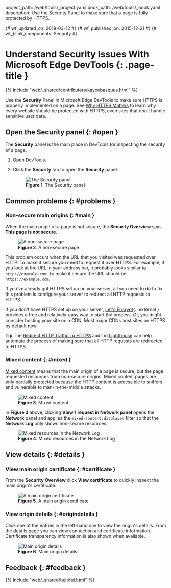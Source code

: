 project_path: /web/tools/_project.yaml
book_path: /web/tools/_book.yaml
description: Use the Security Panel to make sure that a page is fully protected by HTTPS.

{# wf_updated_on: 2019-03-12 #}
{# wf_published_on: 2015-12-21 #}
{# wf_blink_components: Security #}

# Understand Security Issues With Microsoft Edge DevTools {: .page-title }

{% include "web/_shared/contributors/kaycebasques.html" %}

[why-https]: /web/fundamentals/security/encrypt-in-transit/why-https

Use the **Security** Panel in Microsoft Edge DevTools to make sure HTTPS is properly implemented
on a page. See [Why HTTPS Matters][why-https] to learn why every website should be protected
with HTTPS, even sites that don't handle sensitive user data.

## Open the Security panel {: #open }

The **Security** panel is the main place in DevTools for inspecting the security of a page.

1. [Open DevTools](/microsoft-edge/devtools-guide-chromium/chromium-devtools/open).
1. Click the **Security** tab to open the **Security** panel.

     <figure>
       <img src="/microsoft-edge/devtools-guide-chromium/chromium-devtools/security/imgs/panel.msft.png"
            alt="The Security panel"/>
       <figcaption>
         <b>Figure 1</b>. The Security panel
       </figcaption>
     </figure>

## Common problems {: #problems }

### Non-secure main origins {: #main }

When the main origin of a page is not secure, the **Security Overview** says
**This page is not secure**.

<figure>
  <img src="/microsoft-edge/devtools-guide-chromium/chromium-devtools/security/imgs/nonsecuremain.msft.png"
       alt="A non-secure page"/>
  <figcaption>
    <b>Figure 2</b>. A non-secure page
  </figcaption>
</figure>

This problem occurs when the URL that you visited was requested over HTTP. To make it secure
you need to request it over HTTPS. For example, if you look at the URL in your address bar,
it probably looks similar to `http://example.com`. To make it secure the URL should be
`https://example.com`.

If you've already got HTTPS set up on your server, all you need to do to fix this problem is configure
your server to redirect all HTTP requests to HTTPS.

If you don't have HTTPS set up on your server, [Let's Encrypt](https://letsencrypt.org/){: .external }
provides a free and relatively-easy way to start the process. Or, you might consider hosting your site
on a CDN. Most major CDNs host sites on HTTPS by default now.

<aside class="objective">
  <b>Tip</b> The <a href="/web/tools/lighthouse/audits/http-redirects-to-https">Redirect HTTP Traffic To HTTPS</a>
  audit in <a href="/web/tools/lighthouse/">Lighthouse</a> can help automate the process of making sure that
  all HTTP requests are redirected to HTTPS.
</aside>

### Mixed content {: #mixed }

[mixed]: /web/fundamentals/security/prevent-mixed-content/what-is-mixed-content

[Mixed content][mixed] means that the main origin of a page is secure, but the page requested resources
from non-secure origins. Mixed content pages are only partially protected because the HTTP content is
accessible to sniffers and vulnerable to man-in-the-middle attacks.

<figure>
  <img src="/microsoft-edge/devtools-guide-chromium/chromium-devtools/security/imgs/mixedoverview.msft.png"
       alt="Mixed content"/>
  <figcaption>
    <b>Figure 3</b>. Mixed content
  </figcaption>
</figure>

In **Figure 3** above, clicking **View 1 request in Network panel** opens the **Network** panel
and applies the `mixed-content:displayed` filter so that the **Network Log** only shows non-secure
resources.

<figure>
  <img src="/microsoft-edge/devtools-guide-chromium/chromium-devtools/security/imgs/mixedresources.msft.png"
       alt="Mixed resources in the Network Log"/>
  <figcaption>
    <b>Figure 4</b>. Mixed resources in the Network Log
  </figcaption>
</figure>

## View details {: #details }

### View main origin certificate {: #certificate }

From the **Security Overview** click **View certificate** to quickly inspect the main origin's certificate.

<figure>
  <img src="/microsoft-edge/devtools-guide-chromium/chromium-devtools/security/imgs/certificate.msft.png"
       alt="A main origin certificate"/>
  <figcaption>
    <b>Figure 5</b>. A main origin certificate
  </figcaption>
</figure>

### View origin details {: #origindetails }

Click one of the entries in the left-hand nav to view the origin's details. From the details
page you can view connection and certificate information. Certificate transparency information
is also shown when available.

<figure>
  <img src="/microsoft-edge/devtools-guide-chromium/chromium-devtools/security/imgs/origindetails.msft.png"
       alt="Main origin details"/>
  <figcaption>
    <b>Figure 6</b>. Main origin details
  </figcaption>
</figure>

## Feedback {: #feedback }

{% include "web/_shared/helpful.html" %}